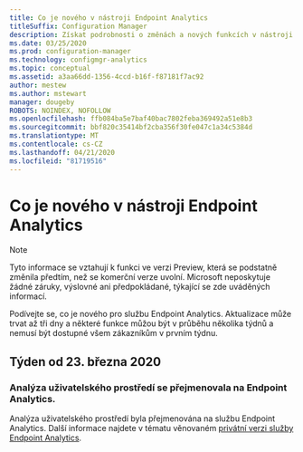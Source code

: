 ```yaml
---
title: Co je nového v nástroji Endpoint Analytics
titleSuffix: Configuration Manager
description: Získat podrobnosti o změnách a nových funkcích v nástroji Endpoint Analytics
ms.date: 03/25/2020
ms.prod: configuration-manager
ms.technology: configmgr-analytics
ms.topic: conceptual
ms.assetid: a3aa66dd-1356-4ccd-b16f-f87181f7ac92
author: mestew
ms.author: mstewart
manager: dougeby
ROBOTS: NOINDEX, NOFOLLOW
ms.openlocfilehash: ffb084ba5e7baf40bac7802feba369492a51e8b3
ms.sourcegitcommit: bbf820c35414bf2cba356f30fe047c1a34c5384d
ms.translationtype: MT
ms.contentlocale: cs-CZ
ms.lasthandoff: 04/21/2020
ms.locfileid: "81719516"
---
```

# <a name="whats-new-in-endpoint-analytics"></a>Co je nového v nástroji Endpoint Analytics

> [!Note]  
> Tyto informace se vztahují k funkci ve verzi Preview, která se podstatně změnila předtím, než se komerční verze uvolní. Microsoft neposkytuje žádné záruky, výslovné ani předpokládané, týkající se zde uváděných informací.  

Podívejte se, co je nového pro službu Endpoint Analytics. Aktualizace může trvat až tři dny a některé funkce můžou být v průběhu několika týdnů a nemusí být dostupné všem zákazníkům v prvním týdnu.


## <a name="week-of-march-23-2020"></a>Týden od 23. března 2020
<!-- vvvvvvvvvvvvvvvvvvvvvv -->
### <a name="user-experience-analytics-has-been-renamed-to-endpoint-analytics"></a>Analýza uživatelského prostředí se přejmenovala na Endpoint Analytics.

Analýza uživatelského prostředí byla přejmenována na službu Endpoint Analytics. Další informace najdete v tématu věnovaném [privátní verzi služby Endpoint Analytics](user-experience-analytics-preview.md). 


